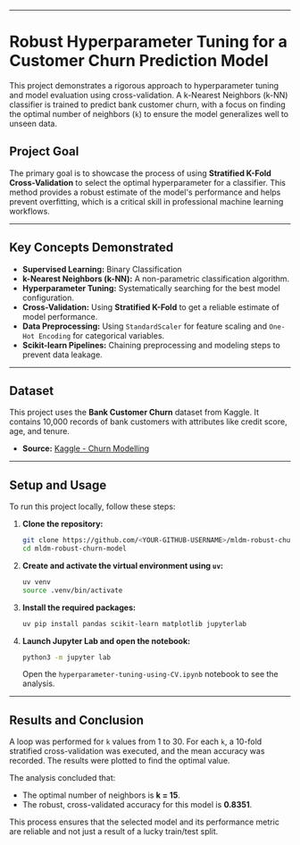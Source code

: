 

-----

# Robust Hyperparameter Tuning for a Customer Churn Prediction Model

This project demonstrates a rigorous approach to hyperparameter tuning and model evaluation using cross-validation. A k-Nearest Neighbors (k-NN) classifier is trained to predict bank customer churn, with a focus on finding the optimal number of neighbors (`k`) to ensure the model generalizes well to unseen data.

## Project Goal

The primary goal is to showcase the process of using **Stratified K-Fold Cross-Validation** to select the optimal hyperparameter for a classifier. This method provides a robust estimate of the model's performance and helps prevent overfitting, which is a critical skill in professional machine learning workflows.

-----

## Key Concepts Demonstrated

  * **Supervised Learning:** Binary Classification
  * **k-Nearest Neighbors (k-NN):** A non-parametric classification algorithm.
  * **Hyperparameter Tuning:** Systematically searching for the best model configuration.
  * **Cross-Validation:** Using **Stratified K-Fold** to get a reliable estimate of model performance.
  * **Data Preprocessing:** Using `StandardScaler` for feature scaling and `One-Hot Encoding` for categorical variables.
  * **Scikit-learn Pipelines:** Chaining preprocessing and modeling steps to prevent data leakage.

-----

## Dataset

This project uses the **Bank Customer Churn** dataset from Kaggle. It contains 10,000 records of bank customers with attributes like credit score, age, and tenure.

  * **Source:** [Kaggle - Churn Modelling](https://www.kaggle.com/datasets/shrutimechlearn/churn-modelling)

-----

## Setup and Usage

To run this project locally, follow these steps:

1.  **Clone the repository:**

    ```bash
    git clone https://github.com/<YOUR-GITHUB-USERNAME>/mldm-robust-churn-model.git
    cd mldm-robust-churn-model
    ```

2.  **Create and activate the virtual environment using `uv`:**

    ```bash
    uv venv
    source .venv/bin/activate
    ```

3.  **Install the required packages:**

    ```bash
    uv pip install pandas scikit-learn matplotlib jupyterlab
    ```

4.  **Launch Jupyter Lab and open the notebook:**

    ```bash
    python3 -m jupyter lab
    ```

    Open the `hyperparameter-tuning-using-CV.ipynb` notebook to see the analysis.

-----

## Results and Conclusion

A loop was performed for `k` values from 1 to 30. For each `k`, a 10-fold stratified cross-validation was executed, and the mean accuracy was recorded. The results were plotted to find the optimal value.

The analysis concluded that:

  * The optimal number of neighbors is **k = 15**.
  * The robust, cross-validated accuracy for this model is **0.8351**.

This process ensures that the selected model and its performance metric are reliable and not just a result of a lucky train/test split.
